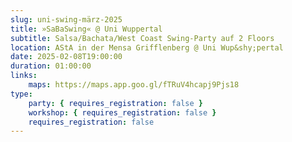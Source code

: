 ```yaml
---
slug: uni-swing-märz-2025
title: »SaBaSwing« @ Uni Wuppertal
subtitle: Salsa/Bachata/West Coast Swing-Party auf 2 Floors
location: AStA in der Mensa Grifflenberg @ Uni Wup&shy;pertal
date: 2025-02-08T19:00:00
duration: 01:00:00
links:
    maps: https://maps.app.goo.gl/fTRuV4hcapj9Pjs18
type:
    party: { requires_registration: false }
    workshop: { requires_registration: false }
    requires_registration: false
---
```

